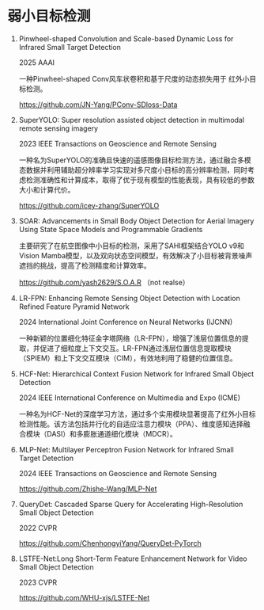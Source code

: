 

# 弱小目标检测

1. Pinwheel-shaped Convolution and Scale-based Dynamic Loss for Infrared Small Target Detection 

    2025 AAAI

    一种Pinwheel-shaped Conv风车状卷积和基于尺度的动态损失用于 红外小目标检测。 

    https://github.com/JN-Yang/PConv-SDloss-Data

2. SuperYOLO: Super resolution assisted object detection in multimodal remote sensing imagery 

    2023 IEEE Transactions on Geoscience and Remote Sensing 

    一种名为SuperYOLO的准确且快速的遥感图像目标检测方法，通过融合多模态数据并利用辅助超分辨率学习实现对多尺度小目标的高分辨率检测，同时考虑检测准确性和计算成本，取得了优于现有模型的性能表现，具有较低的参数大小和计算代价。

    https://github.com/icey-zhang/SuperYOLO

3. SOAR: Advancements in Small Body Object Detection for Aerial Imagery Using State Space Models and Programmable Gradients 

    主要研究了在航空图像中小目标的检测，采用了SAHI框架结合YOLO v9和Vision Mamba模型，以及双向状态空间模型，有效解决了小目标被背景噪声遮挡的挑战，提高了检测精度和计算效率。 

    https://github.com/yash2629/S.O.A.R （not realse）


4. LR-FPN: Enhancing Remote Sensing Object Detection with Location Refined Feature Pyramid Network

    2024 International Joint Conference on Neural Networks (IJCNN)

    一种新颖的位置细化特征金字塔网络（LR-FPN），增强了浅层位置信息的提取，并促进了细粒度上下文交互。LR-FPN通过浅层位置信息提取模块（SPIEM）和上下文交互模块（CIM），有效地利用了稳健的位置信息。 


5. HCF-Net: Hierarchical Context Fusion Network for Infrared Small Object Detection
    
    2024 IEEE International Conference on Multimedia and Expo (ICME)

    一种名为HCF-Net的深度学习方法，通过多个实用模块显著提高了红外小目标检测性能。该方法包括并行化的自适应注意力模块（PPA）、维度感知选择融合模块（DASI）和多膨胀通道细化模块（MDCR）。 


6. MLP-Net: Multilayer Perceptron Fusion Network for Infrared Small Target Detection
    
    2024 IEEE Transactions on Geoscience and Remote Sensing 

    https://github.com/Zhishe-Wang/MLP-Net


7. QueryDet: Cascaded Sparse Query for Accelerating High-Resolution Small Object Detection
    
    2022 CVPR 

    https://github.com/ChenhongyiYang/QueryDet-PyTorch


8. LSTFE-Net:Long Short-Term Feature Enhancement Network for Video Small Object Detection 
    
    2023 CVPR 

    https://github.com/WHU-xjs/LSTFE-Net



